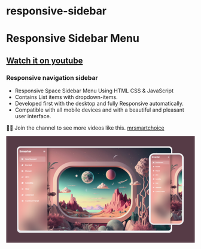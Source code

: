 # responsive-sidebar
# Responsive Sidebar Menu 
## [Watch it on youtube](https://www.youtube.com/@mr-smartchoice)
### Responsive navigation sidebar 

- Responsive Space Sidebar Menu Using HTML CSS & JavaScript
- Contains List items with dropdown-items.
- Developed first with the desktop and fully Responsive automatically.
- Compatible with all mobile devices and with a beautiful and pleasant user interface.

🧡🖤 Join the channel to see more videos like this. [mrsmartchoice](https://www.youtube.com/@mr-smartchoice)

![preview img](/preview.png)
